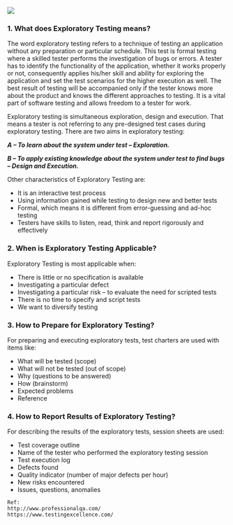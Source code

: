 ![](https://images.viblo.asia/0fb8f542-6195-4c03-b94e-dcd747250cf0.jpg)

### 1. What does Exploratory Testing means? ### 
The word exploratory testing refers to a technique of testing an application without any preparation or particular schedule. This test is formal testing where a skilled tester performs the investigation of bugs or errors. A tester has to identify the functionality of the application, whether it works properly or not, consequently applies his/her skill and ability for exploring the application and set the test scenarios for the higher execution as well. The best result of testing will be accompanied only if the tester knows more about the product and knows the different approaches to testing. It is a vital part of software testing and allows freedom to a tester for work.

Exploratory testing is simultaneous exploration, design and execution. That means a tester is not referring to any pre-designed test cases during exploratory testing. There are two aims in exploratory testing:

***A – To learn about the system under test – Exploration.***

***B – To apply existing knowledge about the system under test to find bugs – Design and Execution.***

Other characteristics of Exploratory Testing are:

* It is an interactive test process
* Using information gained while testing to design new and better tests
* Formal, which means it is different from error-guessing and ad-hoc testing
* Testers have skills to listen, read, think and report rigorously and effectively

### 2. When is Exploratory Testing Applicable?
Exploratory Testing is most applicable when:

* There is little or no specification is available
* Investigating a particular defect
* Investigating a particular risk – to evaluate the need for scripted tests
* There is no time to specify and script tests
* We want to diversify testing

### 3. How to Prepare for Exploratory Testing?
For preparing and executing exploratory tests, test charters are used with items like:

* What will be tested (scope)
* What will not be tested (out of scope)
* Why (questions to be answered)
* How (brainstorm)
* Expected problems
* Reference

### 4. How to Report Results of Exploratory Testing?
For describing the results of the exploratory tests, session sheets are used:

* Test coverage outline
* Name of the tester who performed the exploratory testing session
* Test execution log
* Defects found
* Quality indicator (number of major defects per hour)
* New risks encountered
* Issues, questions, anomalies


```
Ref: 
http://www.professionalqa.com/
https://www.testingexcellence.com/
```